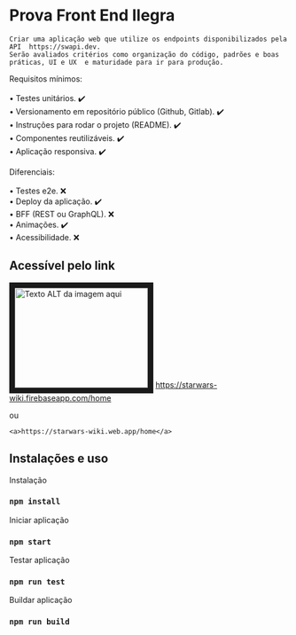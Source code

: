 # Prova Front End Ilegra

```
Criar uma aplicação web que utilize os endpoints disponibilizados pela API  https://swapi.dev.
Serão avaliados critérios como organização do código, padrões e boas práticas, UI e UX  e maturidade para ir para produção.
```

Requisitos mínimos: <br/><br/>
• Testes unitários. :heavy_check_mark: <br/>
• Versionamento em repositório público (Github, Gitlab). :heavy_check_mark: <br/>
• Instruções para rodar o projeto (README). :heavy_check_mark: <br/>
• Componentes reutilizáveis. :heavy_check_mark: <br/>
• Aplicação responsiva. :heavy_check_mark: <br/>

Diferenciais: <br/><br/>
• Testes e2e. :x: <br/>
• Deploy da aplicação. :heavy_check_mark: <br/>
• BFF (REST ou GraphQL). :x: <br/>
• Animações. :heavy_check_mark: <br/>
• Acessibilidade. :x: <br/>

## Acessível pelo link

<a href="https://starwars-wiki.firebaseapp.com/home" target="_blank"><img src="http://img.youtube.com/vi/YOUTUBE_VIDEO_ID_HERE/0.jpg" 
alt="Texto ALT da imagem aqui" width="240" height="180" border="10" /></a>
<a>https://starwars-wiki.firebaseapp.com/home</a>

ou

```
<a>https://starwars-wiki.web.app/home</a>
```

## Instalações e uso

Instalação

### `npm install`

Iniciar aplicação

### `npm start`

Testar aplicação

### `npm run test`

Buildar aplicação

### `npm run build`

